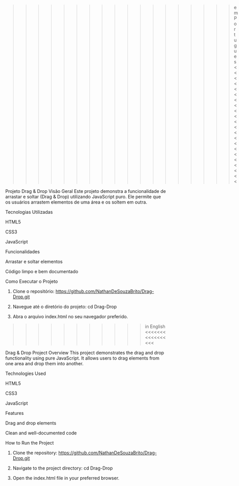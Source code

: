 >>>>>>>>>>>>>>>>>> em Portugues <<<<<<<<<<<<<<<<<<<<<<

Projeto Drag & Drop
Visão Geral
Este projeto demonstra a funcionalidade de arrastar e soltar (Drag & Drop) utilizando JavaScript puro. Ele permite que os usuários arrastem elementos de uma área e os soltem em outra.

Tecnologias Utilizadas

HTML5

CSS3

JavaScript

Funcionalidades

Arrastar e soltar elementos

Código limpo e bem documentado


Como Executar o Projeto

1. Clone o repositório:
   https://github.com/NathanDeSouzaBrito/Drag-Drop.git

2. Navegue até o diretório do projeto:
   cd Drag-Drop

3. Abra o arquivo index.html no seu navegador preferido.


>>>>>>>>>>> in English <<<<<<<<<<<<<<<<<

Drag & Drop Project
Overview
This project demonstrates the drag and drop functionality using pure JavaScript. It allows users to drag elements from one area and drop them into another.

Technologies Used

HTML5

CSS3

JavaScript

Features

Drag and drop elements

Clean and well-documented code

How to Run the Project

1. Clone the repository:
   https://github.com/NathanDeSouzaBrito/Drag-Drop.git

2. Navigate to the project directory:
   cd Drag-Drop

3. Open the index.html file in your preferred browser.
